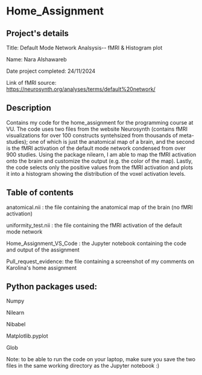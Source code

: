 # Home_Assignment

## Project's details
Title: Default Mode Network Analsysis-- fMRI & Histogram plot

Name: Nara Alshawareb

Date project completed: 24/11/2024

Link of fMRI source: https://neurosynth.org/analyses/terms/default%20network/


## Description
Contains my code for the home_assignment for the programming course at VU. The code uses two files from the website Neurosynth (contains fMRI visualizations for over 100 constructs syntehsized from thousands of meta-studies); one of which is just the anatomical map of a brain, and the second is the fMRI activation of the default mode network condensed from over 900 studies. Using the package nilearn, I am able to map the fMRI activation onto the braim and customize the output (e.g. the color of the map). Lastly, the code selects only the positive values from the fMRI  activation and plots it into a histogram showing the distribution of the voxel activation levels.

## Table of contents
anatomical.nii : the file containing the anatomical map of the brain (no fMRI activation)

uniformity_test.nii : the file containing the fMRI activation of the default mode network

Home_Assignment_VS_Code : the Jupyter notebook containing the code and output of the assignment

Pull_request_evidence: the file containing a screenshot of my comments on Karolina's home assignment

## Python packages used:
Numpy

Nilearn

Nibabel

Matplotlib.pyplot

Glob

Note: to be able to run the code on your laptop, make sure you save the two files in the same working directory as the Jupyter notebook :)

